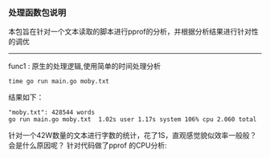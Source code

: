 ### 处理函数包说明

本包旨在针对一个文本读取的脚本进行pprof的分析，并根据分析结果进行针对性的调优

---
func1 : 原生的处理逻辑,使用简单的时间处理分析
```
time go run main.go moby.txt
```
结果如下：
```
"moby.txt": 428544 words
go run main.go moby.txt  1.02s user 1.17s system 106% cpu 2.060 total
```
针对一个42W数量的文本进行字数的统计，花了1S，直观感觉貌似效率一般般？会是什么原因呢？
针对代码做了pprof 的CPU分析:

